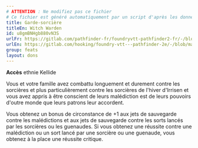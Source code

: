 ```yaml
---
# ATTENTION : Ne modifiez pas ce fichier
# Ce fichier est généré automatiquement par un script d'après les données du module Foundry VTT officiel et de sa traduction
title: Garde-sorcière
titleEn: Witch Warden
id: u8gmBNHgb880vN3S
urlFr: https://gitlab.com/pathfinder-fr/foundryvtt-pathfinder2-fr/-/blob/master/data/feats/u8gmBNHgb880vN3S.htm
urlEn: https://gitlab.com/hooking/foundry-vtt---pathfinder-2e/-/blob/master/packs/data/feats.db/witch-warden.json
group: feats
layout: dons
---
```

**Accès** ethnie Kellide

Vous et votre famille avez combattu longuement et durement contre les sorcières et plus particulièrement contre les sorcières de l'hiver d'Irrisen et vous avez appris à être conscient de leurs malédiction est de leurs pouvoirs d'outre monde que leurs patrons leur accordent.

Vous obtenez un bonus de circonstance de +1 aux jets de sauvegarde contre les malédictions et aux jets de sauvegarde contre les sorts lancés par les sorcières ou les guenaudes. Si vous obtenez une réussite contre une malédiction ou un sort lancé par une sorcière ou une guenaude, vous obtenez à la place une réussite critique.


